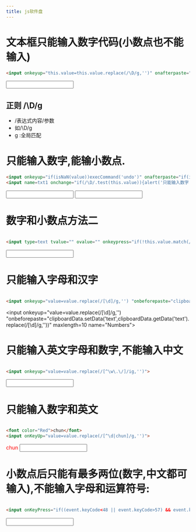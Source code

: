 ```yaml
---
title: js软件盘
---
```


# 文本框只能输入数字代码(小数点也不能输入) 
``` html
<input onkeyup="this.value=this.value.replace(/\D/g,'')" onafterpaste="this.value=this.value.replace(/\D/g,'')"> 

```
<input onkeyup="this.value=this.value.replace(/\D/g,'')" onafterpaste="this.value=this.value.replace(/\D/g,'')"> 

## 正则 /\D/g
- /表达式内容/参数
- 如/\D/g
- g :全局匹配

# 只能输入数字,能输小数点. 
``` html
<input onkeyup="if(isNaN(value))execCommand('undo')" onafterpaste="if(isNaN(value))execCommand('undo')"> 
<input name=txt1 onchange="if(/\D/.test(this.value)){alert('只能输入数字');this.value='';}"> 

```
<input onkeyup="if(isNaN(value))execCommand('undo')" onafterpaste="if(isNaN(value))execCommand('undo')"> 
<input name=txt1 onchange="if(/\D/.test(this.value)){alert('只能输入数字');this.value='';}"> 

# 数字和小数点方法二 

``` html

<input type=text tvalue="" ovalue="" onkeypress="if(!this.value.match(/^[\+\-]?\d*?\.?\d*?$/))this.value=this.t_value;else this.tvalue=this.value;if(this.value.match(/^(?:[\+\-]?\d+(?:\.\d+)?)?$/))this.ovalue=this.value" onkeyup="if(!this.value.match(/^[\+\-]?\d*?\.?\d*?$/))this.value=this.t_value;else this.tvalue=this.value;if(this.value.match(/^(?:[\+\-]?\d+(?:\.\d+)?)?$/))this.ovalue=this.value" onblur="if(!this.value.match(/^(?:[\+\-]?\d+(?:\.\d+)?|\.\d*?)?$/))this.value=this.o_value;else{if(this.value.match(/^\.\d+$/))this.value=0+this.value;if(this.value.match(/^\.$/))this.value=0;this.ovalue=this.value}">

```

<input type=text tvalue="" ovalue="" onkeypress="if(!this.value.match(/^[\+\-]?\d*?\.?\d*?$/))this.value=this.t_value;else this.tvalue=this.value;if(this.value.match(/^(?:[\+\-]?\d+(?:\.\d+)?)?$/))this.ovalue=this.value" onkeyup="if(!this.value.match(/^[\+\-]?\d*?\.?\d*?$/))this.value=this.t_value;else this.tvalue=this.value;if(this.value.match(/^(?:[\+\-]?\d+(?:\.\d+)?)?$/))this.ovalue=this.value" onblur="if(!this.value.match(/^(?:[\+\-]?\d+(?:\.\d+)?|\.\d*?)?$/))this.value=this.o_value;else{if(this.value.match(/^\.\d+$/))this.value=0+this.value;if(this.value.match(/^\.$/))this.value=0;this.ovalue=this.value}">

# 只能输入字母和汉字 
``` html

<input onkeyup="value=value.replace(/[\d]/g,'') "onbeforepaste="clipboardData.setData('text',clipboardData.getData('text').replace(/[\d]/g,''))" maxlength=10 name="Numbers"> 

```

<input onkeyup="value=value.replace(/[\d]/g,'') "onbeforepaste="clipboardData.setData('text',clipboardData.getData('text').replace(/[\d]/g,''))" maxlength=10 name="Numbers"> 

# 只能输入英文字母和数字,不能输入中文 

``` html

<input onkeyup="value=value.replace(/[^\w\.\/]/ig,'')"> 

```

<input onkeyup="value=value.replace(/[^\w\.\/]/ig,'')"> 

# 只能输入数字和英文

``` html

<font color="Red">chun</font> 
<input onKeyUp="value=value.replace(/[^\d|chun]/g,'')"> 

```
<font color="Red">chun</font> 
<input onKeyUp="value=value.replace(/[^\d|chun]/g,'')"> 

# 小数点后只能有最多两位(数字,中文都可输入),不能输入字母和运算符号: 

``` html

<input onKeyPress="if((event.keyCode<48 || event.keyCode>57) && event.keyCode!=46 || /\.\d\d$/.test(value))event.returnValue=false"> 

```

<input onKeyPress="if((event.keyCode<48 || event.keyCode>57) && event.keyCode!=46 || /\.\d\d$/.test(value))event.returnValue=false"> 


